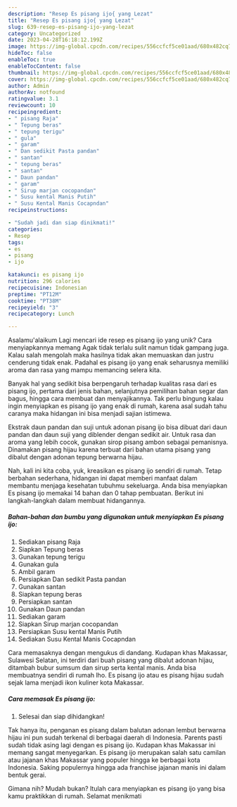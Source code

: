 ```yaml
---
description: "Resep Es pisang ijo{ yang Lezat"
title: "Resep Es pisang ijo{ yang Lezat"
slug: 639-resep-es-pisang-ijo-yang-lezat
category: Uncategorized
date: 2023-04-28T16:18:12.199Z
image: https://img-global.cpcdn.com/recipes/556ccfcf5ce01aad/680x482cq70/es-pisang-ijo-foto-resep-utama.jpg
hideToc: false
enableToc: true
enableTocContent: false
thumbnail: https://img-global.cpcdn.com/recipes/556ccfcf5ce01aad/680x482cq70/es-pisang-ijo-foto-resep-utama.jpg
cover: https://img-global.cpcdn.com/recipes/556ccfcf5ce01aad/680x482cq70/es-pisang-ijo-foto-resep-utama.jpg
author: Admin
authorAv: notfound
ratingvalue: 3.1
reviewcount: 10
recipeingredient:
- " pisang Raja"
- " Tepung beras"
- " tepung terigu"
- " gula"
- " garam"
- " Dan sedikit Pasta pandan"
- " santan"
- " tepung beras"
- " santan"
- " Daun pandan"
- " garam"
- " Sirup marjan cocopandan"
- " Susu kental Manis Putih"
- " Susu Kental Manis Cocapndan"
recipeinstructions:

- "Sudah jadi dan siap dinikmati!"
categories:
- Resep
tags:
- es
- pisang
- ijo

katakunci: es pisang ijo 
nutrition: 296 calories
recipecuisine: Indonesian
preptime: "PT12M"
cooktime: "PT38M"
recipeyield: "3"
recipecategory: Lunch

---
```



Asalamu'alaikum Lagi mencari ide resep es pisang ijo yang unik? Cara menyiapkannya memang Agak tidak terlalu sulit namun tidak gampang juga. Kalau salah mengolah maka hasilnya tidak akan memuaskan dan justru cenderung tidak enak. Padahal es pisang ijo yang enak seharusnya memiliki aroma dan rasa yang mampu memancing selera kita.


Banyak hal yang sedikit bisa berpengaruh terhadap kualitas rasa dari es pisang ijo, pertama dari jenis bahan, selanjutnya pemilihan bahan segar dan bagus, hingga cara membuat dan menyajikannya. Tak perlu bingung kalau ingin menyiapkan es pisang ijo yang enak di rumah, karena asal sudah tahu caranya maka hidangan ini bisa menjadi sajian istimewa.

Ekstrak daun pandan dan suji untuk adonan pisang ijo bisa dibuat dari daun pandan dan daun suji yang diblender dengan sedikit air. Untuk rasa dan aroma yang lebih cocok, gunakan sirop pisang ambon sebagai pemanisnya. Dinamakan pisang hijau karena terbuat dari bahan utama pisang yang dibalut dengan adonan tepung berwarna hijau.


Nah, kali ini kita coba, yuk, kreasikan es pisang ijo sendiri di rumah. Tetap berbahan sederhana, hidangan ini dapat memberi manfaat dalam membantu menjaga kesehatan tubuhmu sekeluarga. Anda bisa menyiapkan Es pisang ijo memakai 14 bahan dan 0 tahap pembuatan. Berikut ini langkah-langkah dalam membuat hidangannya.

<!--inarticleads1-->

##### Bahan-bahan dan bumbu yang digunakan untuk menyiapkan Es pisang ijo:

1. Sediakan  pisang Raja
1. Siapkan  Tepung beras
1. Gunakan  tepung terigu
1. Gunakan  gula
1. Ambil  garam
1. Persiapkan  Dan sedikit Pasta pandan
1. Gunakan  santan
1. Siapkan  tepung beras
1. Persiapkan  santan
1. Gunakan  Daun pandan
1. Sediakan  garam
1. Siapkan  Sirup marjan cocopandan
1. Persiapkan  Susu kental Manis Putih
1. Sediakan  Susu Kental Manis Cocapndan


Cara memasaknya dengan mengukus di dandang. Kudapan khas Makassar, Sulawesi Selatan, ini terdiri dari buah pisang yang dibalut adonan hijau, ditambah bubur sumsum dan sirup serta kental manis. Anda bisa membuatnya sendiri di rumah lho. Es pisang ijo atau es pisang hijau sudah sejak lama menjadi ikon kuliner kota Makassar. 

<!--inarticleads2-->

##### Cara memasak Es pisang ijo:


1. Selesai dan siap dihidangkan!

Tak hanya itu, penganan es pisang dalam balutan adonan lembut berwarna hijau ini pun sudah terkenal di berbagai daerah di Indonesia. Parents pasti sudah tidak asing lagi dengan es pisang ijo. Kudapan khas Makassar ini memang sangat menyegarkan. Es pisang ijo merupakan salah satu camilan atau jajanan khas Makassar yang populer hingga ke berbagai kota Indonesia. Saking populernya hingga ada franchise jajanan manis ini dalam bentuk gerai. 

Gimana nih? Mudah bukan? Itulah cara menyiapkan es pisang ijo yang bisa kamu praktikkan di rumah. Selamat menikmati
